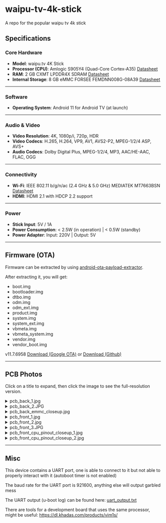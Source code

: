 # waipu-tv-4k-stick
A repo for the popular waipu tv 4k stick

## Specifications
### Core Hardware
* **Model**: waipu.tv 4K Stick
* **Processor (CPU)**: Amlogic S905Y4 (Quad-Core Cortex-A35) [Datasheet](https://dl.khadas.com/products/vim1s/datasheet/amlogic_s905y4_datasheet_v0.7.pdf)
* **RAM**: 2 GB CXMT LPDDR4X SDRAM [Datasheet](https://lcsc.com/datasheet/lcsc_datasheet_2410121605_CXMT-CXDB4CBAM-MK-A_C20598565.pdf)
* **Internal Storage**: 8 GB eMMC FORSEE FEMDNN008G-08A39 [Datasheet](https://jlcpcb.com/api/file/downloadByFileSystemAccessId/8588886680569065472)

---

### Software
* **Operating System**: Android 11 for Android TV (at launch)

---

### Audio & Video
* **Video Resolution**: 4K, 1080p/i, 720p, HDR
* **Video Codecs**: H.265, H.264, VP9, AV1, AVS2-P2, MPEG-1/2/4 ASP, AVS+
* **Audio Codecs**: Dolby Digital Plus, MPEG-1/2/4, MP3, AAC/HE-AAC, FLAC, OGG

---

### Connectivity
* **Wi-Fi**: IEEE 802.11 b/g/n/ac (2.4 GHz & 5.0 GHz) MEDIATEK MT7663BSN [Datasheet](https://mediatek-marketing.files.svdcdn.com/production/documents/MT7663BSN-Datasheet-Brief_v1.3.pdf?dm=1714749331)
* **HDMI**: HDMI 2.1 with HDCP 2.2 support

---

### Power
* **Stick Input**: 5V / 1A
* **Power Consumption**: < 2.5W (in operation) | < 0.5W (standby)
* **Power Adapter**: Input: 220V | Output: 5V

---

## Firmware (OTA)

Firmware can be extracted by using [android-ota-payload-extractor](https://github.com/tobyxdd/android-ota-payload-extractor).

After extracting it, you will get:

* boot.img
* bootloader.img
* dtbo.img
* odm.img
* odm_ext.img
* product.img
* system.img
* system_ext.img
* vbmeta.img
* vbmeta_system.img
* vendor.img
* vendor_boot.img

v11.7.6958 [Download (Google OTA)](https://android.googleapis.com/packages/ota-api/package/7c929e57d44207cd4065a12f26aa6fb301cc1e30.zip) or [Download (Github)](https://github.com/Wapitiii/waipu-tv-4k-stick/releases/tag/v11.7.6958)

---

## PCB Photos

Click on a title to expand, then click the image to see the full-resolution version.

<details>
  <summary>pcb_back_1.jpg</summary>
  <a href="/pcb-photos/pcb_back_1.jpg"><img src="/pcb-photos/pcb_back_1.jpg" alt="PCB Back 1" width="400"></a>
</details>
<details>
  <summary>pcb_back_2.JPG</summary>
  <a href="/pcb-photos/pcb_back_2.JPG"><img src="/pcb-photos/pcb_back_2.JPG" alt="PCB Back 2" width="400"></a>
</details>
<details>
  <summary>pcb_back_emmc_closeup.jpg</summary>
  <a href="/pcb-photos/pcb_back_emmc_closeup.jpg"><img src="/pcb-photos/pcb_back_emmc_closeup.jpg" alt="PCB eMMC Closeup" width="400"></a>
</details>
<details>
  <summary>pcb_front_1.jpg</summary>
  <a href="/pcb-photos/pcb_front_1.jpg"><img src="/pcb-photos/pcb_front_1.jpg" alt="PCB Front 1" width="400"></a>
</details>
<details>
  <summary>pcb_front_2.jpg</summary>
  <a href="/pcb-photos/pcb_front_2.jpg"><img src="/pcb-photos/pcb_front_2.jpg" alt="PCB Front 2" width="400"></a>
</details>
<details>
  <summary>pcb_front_3.JPG</summary>
  <a href="/pcb-photos/pcb_front_3.JPG"><img src="/pcb-photos/pcb_front_3.JPG" alt="PCB Front 3" width="400"></a>
</details>
<details>
  <summary>pcb_front_cpu_pinout_closeup_1.jpg</summary>
  <a href="/pcb-photos/pcb_front_cpu_pinout_closeup_1.jpg"><img src="/pcb-photos/pcb_front_cpu_pinout_closeup_1.jpg" alt="CPU Pinout Closeup 1" width="400"></a>
</details>
<details>
  <summary>pcb_front_cpu_pinout_closeup_2.jpg</summary>
  <a href="/pcb-photos/pcb_front_cpu_pinout_closeup_2.jpg"><img src="/pcb-photos/pcb_front_cpu_pinout_closeup_2.jpg" alt="CPU Pinout Closeup 2" width="400"></a>
</details>

---

## Misc

This device contains a UART port, one is able to connect to it but not able to properly interact with it (autoboot timer is not enabled)

The baud rate for the UART port is 921600, anything else will output garbled mess

The UART output (u-boot log) can be found here: [uart_output.txt](/uart/uart_output.txt)

There are tools for a development board that uses the same processor, might be useful: https://dl.khadas.com/products/vim1s/
